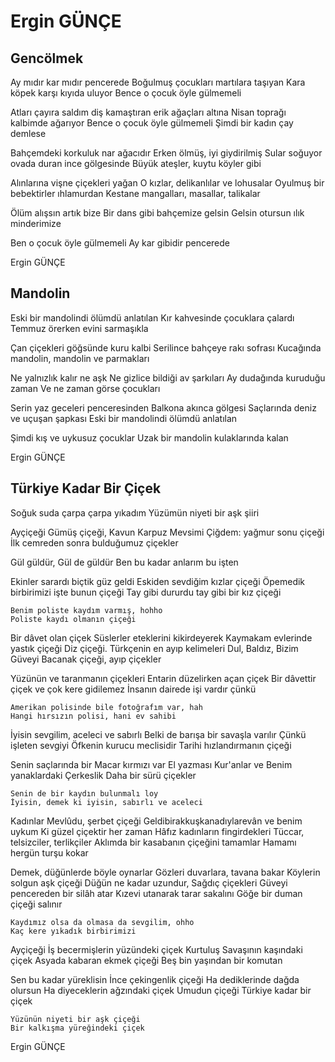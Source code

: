 # Ergin GÜNÇE

##  Gencölmek

Ay mıdır kar mıdır pencerede
Boğulmuş çocukları martılara taşıyan
Kara köpek karşı kıyıda uluyor
Bence o çocuk öyle gülmemeli

Atları çayıra saldım diş kamaştıran erik ağaçları altına
Nisan toprağı kalbimde ağarıyor
Bence o çocuk öyle gülmemeli
Şimdi bir kadın çay demlese

Bahçemdeki korkuluk nar ağacıdır
Erken ölmüş, iyi giydirilmiş
Sular soğuyor ovada duran ince gölgesinde
Büyük ateşler, kuytu köyler gibi

Alınlarına vişne çiçekleri yağan
O kızlar, delikanlılar ve lohusalar
Oyulmuş bir bebektirler ıhlamurdan
Kestane mangalları, masallar, talikalar

Ölüm alışsın artık bize
Bir dans gibi bahçemize gelsin
Gelsin otursun ılık minderimize

Ben o çocuk öyle gülmemeli
Ay kar gibidir pencerede

Ergin GÜNÇE

##  Mandolin

Eski bir mandolindi ölümdü anlatılan
Kır kahvesinde çocuklara çalardı
Temmuz örerken evini sarmaşıkla

Çan çiçekleri göğsünde kuru kalbi
Serilince bahçeye rakı sofrası
Kucağında mandolin, mandolin ve parmakları

Ne yalnızlık kalır ne aşk
Ne gizlice bildiği av şarkıları
Ay dudağında kuruduğu zaman
Ve ne zaman görse çocukları

Serin yaz geceleri penceresinden
Balkona akınca gölgesi
Saçlarında deniz ve uçuşan şapkası
Eski bir mandolindi ölümdü anlatılan

Şimdi kış ve uykusuz çocuklar
Uzak bir mandolin kulaklarında kalan

Ergin GÜNÇE

##  Türkiye Kadar Bir Çiçek

Soğuk suda çarpa çarpa yıkadım
Yüzümün niyeti bir aşk şiiri

Ayçiçeği
Gümüş çiçeği, Kavun Karpuz Mevsimi
Çiğdem: yağmur sonu çiçeği
İlk cemreden sonra bulduğumuz çiçekler

Gül güldür, Gül de güldür
Ben bu kadar anlarım bu işten

Ekinler sarardı biçtik güz geldi
Eskiden sevdiğim kızlar çiçeği
Öpemedik birbirimizi işte bunun çiçeği
Tay gibi dururdu tay gibi bir kız çiçeği

	Benim poliste kaydım varmış, hohho
	Poliste kaydı olmanın çiçeği

Bir dâvet olan çiçek
Süslerler eteklerini kikirdeyerek
Kaymakam evlerinde yastık çiçeği
Diz çiçeği. Türkçenin en ayıp kelimeleri
Dul, Baldız, Bizim Güveyi
Bacanak çiçeği, ayıp çiçekler

Yüzünün ve taranmanın çiçekleri
Entarin düzelirken açan çiçek
Bir dâvettir çiçek ve çok kere gidilemez
İnsanın dairede işi vardır çünkü

	Amerikan polisinde bile fotoğrafım var, hah
	Hangi hırsızın polisi, hani ev sahibi

İyisin sevgilim, aceleci ve sabırlı
Belki de barışa bir savaşla varılır
Çünkü işleten sevgiyi
Öfkenin kurucu meclisidir
Tarihi hızlandırmanın çiçeği

Senin saçlarında bir Macar kırmızı var
El yazması Kur'anlar
ve Benim yanaklardaki Çerkeslik
Daha bir sürü çiçekler

	Senin de bir kaydın bulunmalı loy
	İyisin, demek ki iyisin, sabırlı ve aceleci

Kadınlar Mevlûdu, şerbet çiçeği
Geldibirakkuşkanadıylarevân ve benim uykum
Ki güzel çiçektir her zaman
Hâfız kadınların fingirdekleri
Tüccar, telsizciler, terlikçiler
Aklımda bir kasabanın çiçeğini tamamlar
Hamamı hergün turşu kokar

Demek, düğünlerde böyle oynarlar
Gözleri duvarlara, tavana bakar
Köylerin solgun aşk çiçeği
Düğün ne kadar uzundur, Sağdıç çiçekleri
Güveyi pencereden bir silâh atar
Kızevi utanarak tarar sakalını
Göğe bir duman çiçeği salınır

	Kaydımız olsa da olmasa da sevgilim, ohho
	Kaç kere yıkadık birbirimizi

Ayçiçeği
İş becermişlerin yüzündeki çiçek
Kurtuluş Savaşının kaşındaki çiçek
Asyada kabaran ekmek çiçeği
Beş bin yaşından bir komutan

Sen bu kadar yüreklisin
İnce çekingenlik çiçeği
Ha dediklerinde dağda olursun
Ha diyeceklerin ağzındaki çiçek
Umudun çiçeği
Türkiye kadar bir çiçek

	Yüzünün niyeti bir aşk çiçeği
	Bir kalkışma yüreğindeki çiçek

Ergin GÜNÇE
